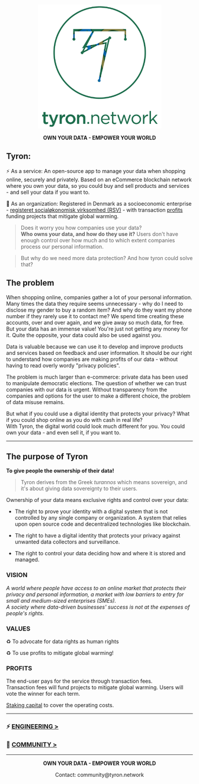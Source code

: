 <div style="text-align:center"><img src="/design&marketing/files/logoVersion_1/Tyron isologotipo 1080x1080 sin fondo.png" alt="tyron" title="tyron's logo version_1" width="333" height="333"/></div>
<div style="text-align:center">
 <p><b>OWN YOUR DATA - EMPOWER YOUR WORLD</b></p>
</div>

## Tyron:
:zap: As a service: An open-source app to manage your data when shopping online, securely and privately. Based on an eCommerce blockchain network where you own your data, so you could buy and sell products and services - and sell your data if you want to.

:high_brightness: As an organization: Registered in Denmark as a socioeconomic enterprise - [registeret socialøkonomisk virksomhed (RSV)](https://github.com/tyronNetwork/tyron/blob/master/partnerships%26compliance/files/incorporation.md) - with transaction [profits](#profits) funding projects that mitigate global warming.

> Does it worry you how companies use your data?  
> **Who owns your data, and how do they use it?** Users don't have enough control over how much and to which extent companies process our personal information.  

> But why do we need more data protection? And how tyron could solve that?

## The problem
When shopping online, companies gather a lot of your personal information. Many times the data they require seems unnecessary - why do I need to disclose my gender to buy a random item? And why do they want my phone number if they rarely use it to contact me? We spend time creating these accounts, over and over again, and we give away so much data, for free. But your data has an immense value! You're just not getting any money for it. Quite the opposite, your data could also be used against you. 

Data is valuable because we can use it to develop and improve products and services based on feedback and user information. It should be our right to understand how companies are making profits of our data - without having to read overly wordy "privacy policies".

The problem is much larger than e-commerce: private data has been used to manipulate democratic elections. The question of whether we can trust companies with our data is urgent. Without transparency from the companies and options for the user to make a different choice, the problem of data misuse remains. 

But what if you could use a digital identity that protects your privacy? What if you could shop online as you do with cash in real life?  
With Tyron, the digital world could look much different for you. You could own your data - and even sell it, if you want to.

---

## The purpose of Tyron
**To give people the ownership of their data!**

> Tyron derives from the Greek _turannos_ which means sovereign, and it's about giving data sovereignty to their users.

Ownership of your data means exclusive rights and control over your data:
- The right to prove your identity with a digital system that is not controlled by any single company or organization. A system that relies upon open source code and decentralized technologies like blockchain.

- The right to have a digital identity that protects your privacy against unwanted data collectors and surveillance.

- The right to control your data deciding how and where it is stored and managed.

### VISION
*A world where people have access to an online market that protects their privacy and personal information, a market with low barriers to entry for small and medium-sized enterprises (SMEs).  
A society where data-driven businesses' success is not at the expenses of people's rights.*

### VALUES
:recycle: To advocate for data rights as human rights

:recycle: To use profits to mitigate global warming!

### PROFITS
The end-user pays for the service through transaction fees.  
Transaction fees will fund projects to mitigate global warming. Users will vote the winner for each term.

[Staking capital](https://github.com/tyronNetwork/tyron/blob/master/community/contributors/economy&finance.md) to cover the operating costs. 

---

### :zap: [ENGINEERING >](/engineering/README.md)
### :high_brightness: [COMMUNITY >](/community/README.md) 

---

<div style="text-align:center">
 <p><b>OWN YOUR DATA - EMPOWER YOUR WORLD</b></p>
 <p>Contact: community@tyron.network</p>
</div>
